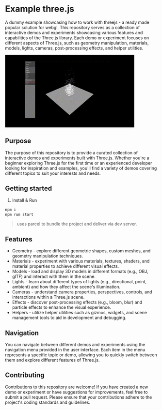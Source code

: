 # **Example three.js**
A dummy example showcasing how to work with threejs - a ready made popular solution for webgl. This repository serves as a collection of interactive demos and experiments showcasing various features and capabilities of the Three.js library. Each demo or experiment focuses on different aspects of Three.js, such as geometry manipulation, materials, models, lights, cameras, post-processing effects, and helper utilities.

![Three.js Demo](.github/demo.gif)

## **Purpose**

The purpose of this repository is to provide a curated collection of interactive demos and experiments built with Three.js. Whether you're a beginner exploring Three.js for the first time or an experienced developer looking for inspiration and examples, you'll find a variety of demos covering different topics to suit your interests and needs.

## **Getting started**

1. Install & Run

```sh
npm i
npm run start
```

> uses parcel to bundle the project and deliver via dev server.

## **Features**

- Geometry - explore different geometric shapes, custom meshes, and geometry manipulation techniques.
- Materials - experiment with various materials, textures, shaders, and material properties to achieve different visual effects.
- Models - load and display 3D models in different formats (e.g., OBJ, glTF) and interact with them in the scene.
- Lights - learn about different types of lights (e.g., directional, point, ambient) and how they affect the scene's illumination.
- Cameras - understand camera properties, perspectives, controls, and interactions within a Three.js scene.
- Effects - discover post-processing effects (e.g., bloom, blur) and particle effects to enhance the visual experience.
- Helpers - utilize helper utilities such as gizmos, widgets, and scene management tools to aid in development and debugging.

## **Navigation**

You can navigate between different demos and experiments using the navigation menu provided in the user interface. Each item in the menu represents a specific topic or demo, allowing you to quickly switch between them and explore different features of Three.js.

## **Contributing**

Contributions to this repository are welcome! If you have created a new demo or experiment or have suggestions for improvements, feel free to submit a pull request. Please ensure that your contributions adhere to the project's coding standards and guidelines.
